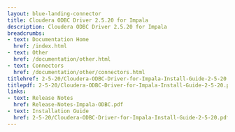 ```yaml
---
layout: blue-landing-connector
title: Cloudera ODBC Driver 2.5.20 for Impala
description: Cloudera ODBC Driver 2.5.20 for Impala
breadcrumbs:
- text: Documentation Home
  href: /index.html
- text: Other
  href: /documentation/other.html
- text: Connectors
  href: /documentation/other/connectors.html
titlehref: 2-5-20/Cloudera-ODBC-Driver-for-Impala-Install-Guide-2-5-20.pdf
titlepdf: 2-5-20/Cloudera-ODBC-Driver-for-Impala-Install-Guide-2-5-20.pdf
links:
- text: Release Notes
  href: Release-Notes-Impala-ODBC.pdf
- text: Installation Guide
  href: 2-5-20/Cloudera-ODBC-Driver-for-Impala-Install-Guide-2-5-20.pdf
---
```

